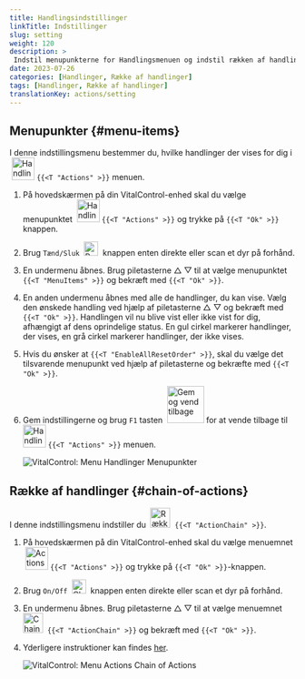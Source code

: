 ```yaml
---
title: Handlingsindstillinger
linkTitle: Indstillinger
slug: setting
weight: 120
description: >
 Indstil menupunkterne for Handlingsmenuen og indstil rækken af handlinger
date: 2023-07-26
categories: [Handlinger, Række af handlinger]
tags: [Handlinger, Række af handlinger]
translationKey: actions/setting
---
```

## Menupunkter {#menu-items}

I denne indstillingsmenu bestemmer du, hvilke handlinger der vises for dig i &nbsp;<img src="/icons/actions.svg" width="40" align="bottom" alt="Handlinger" /> `{{<T "Actions" >}}` menuen.

1. På hovedskærmen på din VitalControl-enhed skal du vælge menupunktet &nbsp;<img src="/icons/actions.svg" width="40" align="bottom" alt="Handlinger" /> `{{<T "Actions" >}}` og trykke på `{{<T "Ok" >}}` knappen.

2. Brug `Tænd/Sluk` &nbsp;<img src="/icons/gear.svg" width="25" align="bottom" alt="Række af handlinger" />&nbsp; knappen enten direkte eller scan et dyr på forhånd.

3. En undermenu åbnes. Brug piletasterne △ ▽ til at vælge menupunktet `{{<T "MenuItems" >}}` og bekræft med `{{<T "Ok" >}}`.

4. En anden undermenu åbnes med alle de handlinger, du kan vise. Vælg den ønskede handling ved hjælp af piletasterne △ ▽ og bekræft med `{{<T "Ok" >}}`. Handlingen vil nu blive vist eller ikke vist for dig, afhængigt af dens oprindelige status. En gul cirkel markerer handlinger, der vises, en grå cirkel markerer handlinger, der ikke vises.

5. Hvis du ønsker at `{{<T "EnableAllResetOrder" >}}`, skal du vælge det tilsvarende menupunkt ved hjælp af piletasterne og bekræfte med `{{<T "Ok" >}}`.

6. Gem indstillingerne og brug `F1` tasten &nbsp;<img src="/icons/footer/save_exit.svg" width="65" align="bottom" alt="Gem og vend tilbage" /> for at vende tilbage til &nbsp;<img src="/icons/actions.svg" width="40" align="bottom" alt="Handlinger" /> `{{<T "Actions" >}}` menuen.

    ![VitalControl: Menu Handlinger Menupunkter](../images/menu.png "Menupunkter")

## Række af handlinger {#chain-of-actions}

I denne indstillingsmenu indstiller du &nbsp;<img src="/icons/actions/action-chain.svg" width="35" align="bottom" alt="Række af handlinger" />&nbsp; `{{<T "ActionChain" >}}`.


1. På hovedskærmen på din VitalControl-enhed skal du vælge menuemnet &nbsp;<img src="/icons/actions.svg" width="40" align="bottom" alt="Actions" /> `{{<T "Actions" >}}` og trykke på `{{<T "Ok" >}}`-knappen.

2. Brug `On/Off` &nbsp;<img src="/icons/gear.svg" width="25" align="bottom" alt="Chain of actions" />&nbsp; knappen enten direkte eller scan et dyr på forhånd.

3. En undermenu åbnes. Brug piletasterne △ ▽ til at vælge menuemnet &nbsp;<img src="/icons/actions/action-chain.svg" width="35" align="bottom" alt="Chain of actions" />&nbsp; `{{<T "ActionChain" >}}` og bekræft med `{{<T "Ok" >}}`.

4. Yderligere instruktioner kan findes [her](/en/docs/chain-of-actions/#set-chain-of-actions).

    ![VitalControl: Menu Actions Chain of Actions](../images/chainofactions.png "Chain of Actions")
